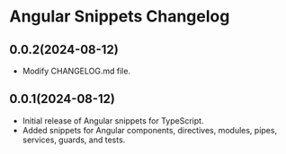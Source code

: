 # Angular Snippets Changelog

## 0.0.2(2024-08-12)

- Modify CHANGELOG.md file.

## 0.0.1(2024-08-12)

- Initial release of Angular snippets for TypeScript.
- Added snippets for Angular components, directives, modules, pipes, services, guards, and tests.
